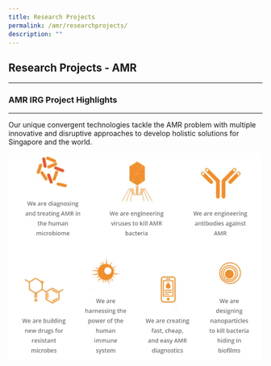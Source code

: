 ```yaml
---
title: Research Projects
permalink: /amr/researchprojects/
description: ""
---
```



## Research Projects - AMR
-----------------------

### AMR IRG Project Highlights
--------------------------

Our unique convergent technologies tackle the AMR problem with multiple innovative and disruptive approaches to develop holistic solutions for Singapore and the world.

![](/images/AMR%20Research%20projects.png)